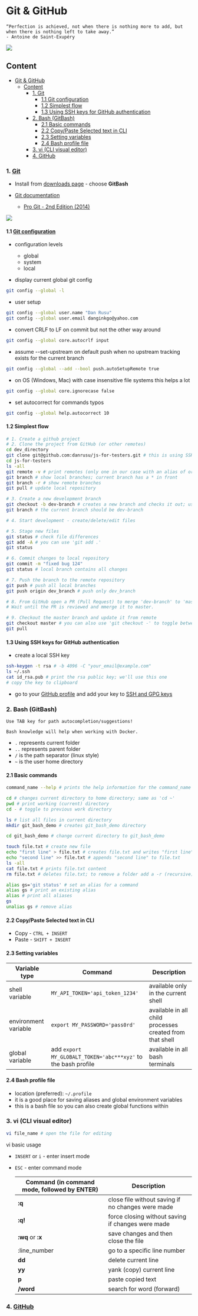 # Git & GitHub

```text
“Perfection is achieved, not when there is nothing more to add, but when there is nothing left to take away.”
- Antoine de Saint-Exupéry
```

![](../resource/image/octocat.png)

## Content

- [Git \& GitHub](#git--github)
  - [Content](#content)
    - [1. Git](#1-git)
      - [1.1 Git configuration](#11-git-configuration)
      - [1.2 Simplest flow](#12-simplest-flow)
      - [1.3 Using SSH keys for GitHub authentication](#13-using-ssh-keys-for-github-authentication)
    - [2. Bash (GitBash)](#2-bash-gitbash)
      - [2.1 Basic commands](#21-basic-commands)
      - [2.2 Copy/Paste Selected text in CLI](#22-copypaste-selected-text-in-cli)
      - [2.3 Setting variables](#23-setting-variables)
      - [2.4 Bash profile file](#24-bash-profile-file)
    - [3. vi (CLI visual editor)](#3-vi-cli-visual-editor)
    - [4. GitHub](#4-github)

### 1. [Git](https://git-scm.com)

- Install from [downloads page](https://git-scm.com/downloads) - choose **GitBash**

- [Git documentation](https://git-scm.com/doc)
  - [Pro Git - 2nd Edition (2014)](https://git-scm.com/book/en/v2)

![](../resource/image/gitStages.png)

#### 1.1 [Git configuration](https://git-scm.com/book/en/v2/Customizing-Git-Git-Configuration)

- configuration levels

  - global
  - system
  - local

- display current global git config

```bash
git config --global -l
```

- user setup

```bash
git config --global user.name "Dan Rusu"
git config --global user.email danginkgo@yahoo.com
```

- convert CRLF to LF on commit but not the other way around

```bash
git config --global core.autocrlf input
```

- assume --set-upstream on default push when no upstream tracking exists for the current branch

```bash
git config --global --add --bool push.autoSetupRemote true
```

- on OS (Windows, Mac) with case insensitive file systems this helps a lot

```bash
git config --global core.ignorecase false
```

- set autocorrect for commands typos

```bash
git config --global help.autocorrect 10
```

#### 1.2 Simplest flow

```bash
# 1. Create a github project
# 2. Clone the project from GitHub (or other remotes)
cd dev_directory
git clone git@github.com:danrusu/js-for-testers.git # this is using SSH keys
cd js-for-testers
ls -all
git remote -v # print remotes (only one in our case with an alias of origin)
git branch # show local branches; current branch has a * in front
git branch -r # show remote branches
git pull # update local repository

# 3. Create a new development branch
git checkout -b dev-branch # creates a new branch and checks it out; usualy there is a branch naming convention
git branch # the current branch should be dev-branch

# 4. Start development - create/delete/edit files

# 5. Stage new files
git status # check file differences
git add -A # you can use 'git add .'
git status

# 6. Commit changes to local repository
git commit -m "fixed bug 124"
git status # local branch contains all changes

# 7. Push the branch to the remote repository
git push # push all local branches
git push origin dev_branch # push only dev_branch

# 8. From GitHub open a PR (Pull Request) to merge 'dev-branch' to 'master'
# Wait until the PR is reviewed and mmerge it to master.

# 9. Checkout the master branch and update it from remote
git checkout master # you can also use 'git checkout -' to toggle between last two used branches
git pull
```

#### 1.3 Using SSH keys for GitHub authentication

- create a local SSH key

```bash
ssh-keygen -t rsa # -b 4096 -C "your_email@example.com"
ls ~/.ssh
cat id_rsa.pub # print the rsa public key; we'll use this one
# copy the key to clipboard
```

- go to your [GitHub profile](https://github.com/settings/profile) and add your key to [SSH and GPG keys](https://github.com/settings/profile)

### 2. Bash (GitBash)

`Use TAB key for path autocompletion/suggestions!`

`Bash knowledge will help when working with Docker.`

- `.` represents current folder
- `..` represents parent folder
- `/` is the path separator (linux style)
- `~` is the user home directory

#### 2.1 Basic commands

```bash
command_name --help # prints the help information for the command_name command

cd # changes current directory to home directory; same as 'cd ~'
pwd # print working (current) directory
cd - # toggle to previous work directory

ls # list all files in current directory
mkdir git_bash_demo # creates git_bash_demo directory

cd git_bash_demo # change current directory to git_bash_demo

touch file.txt # create new file
echo "first line" > file.txt # creates file.txt and writes "first line" in it
echo "second line" >> file.txt # appends "second line" to file.txt
ls -all
cat file.txt # prints file.txt content
rm file.txt # deletes file.txt; to remove a folder add a -r (recursive) flag; use -f to force deleting a file/folder

alias gs='git status' # set an alias for a command
alias gs # print an existing alias
alias # print all aliases
gs
unalias gs # remove alias
```

#### 2.2 Copy/Paste Selected text in CLI

- Copy - `CTRL + INSERT`
- Paste - `SHIFT + INSERT`

#### 2.3 Setting variables

| Variable type        | Command                                                       | Description                                              |
| -------------------- | ------------------------------------------------------------- | -------------------------------------------------------- |
| shell variable       | `MY_API_TOKEN='api_token_1234'`                               | available only in the current shell                      |
| environment variable | `export MY_PASSWORD='pass0rd'`                                | available in all child processes created from that shell |
| global variable      | add `export MY_GLOBALT_TOKEN='abc***xyz'` to the bash profile | available in all bash terminals                          |

#### 2.4 Bash profile file

- location (preferred): `~/.profile`
- it is a good place for saving aliases and global environment variables
- this is a bash file so you can also create global functions within

### 3. vi (CLI visual editor)

```bash
vi file_name # open the file for editing
```

vi basic usage

- `INSERT` or `i` - enter insert mode
- `ESC` - enter command mode

  | Command (in command mode, followed by ENTER) | Description                                       |
  | -------------------------------------------- | ------------------------------------------------- |
  | **:q**                                       | close file without saving if no changes were made |
  | **:q!**                                      | force closing without saving if changes were made |
  | **:wq** or **:x**                            | save changes and then close the file              |
  | :line_number                                 | go to a specific line number                      |
  | **dd**                                       | delete current line                               |
  | **yy**                                       | yank (copy) current line                          |
  | **p**                                        | paste copied text                                 |
  | **/word**                                    | search for word (forward)                         |

### 4. [GitHub](https://github.com)
